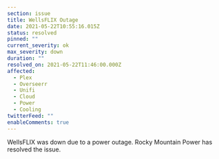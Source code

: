 ```yaml
---
section: issue
title: WellsFLIX Outage
date: 2021-05-22T10:55:16.015Z
status: resolved
pinned: ""
current_severity: ok
max_severity: down
duration: ""
resolved_on: 2021-05-22T11:46:00.000Z
affected:
  - Plex
  - Overseerr
  - Unifi
  - Cloud
  - Power
  - Cooling
twitterFeed: ""
enableComments: true
---
```

WellsFLIX was down due to a power outage. Rocky Mountain Power has resolved the issue.